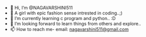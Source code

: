- 👋 Hi, I’m @NAGAVARSHINI511
- 👀 A girl with epic fashion sense intrested in coding..;) 
- 🌱 I’m currently learning c program and python.. :D
- 💞️ I’m looking forward to learn things from others and explore..
- 📫 How to reach me- email: nagavarshini511@gmail.com

<!---
NAGAVARSHINI511/NAGAVARSHINI511 is a ✨ special ✨ repository because its `README.md` (this file) appears on your GitHub profile.
You can click the Preview link to take a look at your changes.
--->
